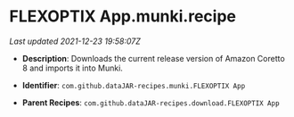 # FLEXOPTIX App.munki.recipe

_Last updated 2021-12-23 19:58:07Z_

- **Description**: Downloads the current release version of Amazon Coretto 8 and imports it into Munki.

- **Identifier**: `com.github.dataJAR-recipes.munki.FLEXOPTIX App`

- **Parent Recipes**: `com.github.dataJAR-recipes.download.FLEXOPTIX App`